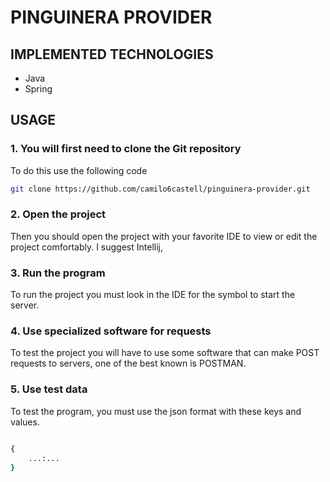 # PINGUINERA PROVIDER

## IMPLEMENTED TECHNOLOGIES

- Java
- Spring

## USAGE

### 1. You will first need to clone the Git repository

To do this use the following code

```sh
git clone https://github.com/camilo6castell/pinguinera-provider.git
```

### 2. Open the project

Then you should open the project with your favorite IDE to view or edit the project comfortably. I suggest Intellij,

### 3. Run the program

To run the project you must look in the IDE for the symbol to start the server.

### 4. Use specialized software for requests

To test the project you will have to use some software that can make POST requests to servers, one of the best known is POSTMAN.

### 5. Use test data

To test the program, you must use the json format with these keys and values.

```sh

{
    ...:...
}
```
